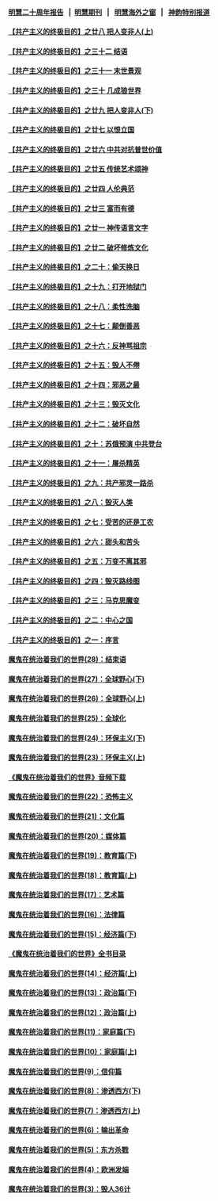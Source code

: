 #### [明慧二十周年报告](https://github.com/gfw-breaker/mh-reports/blob/master/README.md?t=07190253) &nbsp;&nbsp;|&nbsp;&nbsp;[明慧期刊](https://github.com/gfw-breaker/mh-qikan) &nbsp;&nbsp;|&nbsp;&nbsp; [明慧海外之窗](https://github.com/gfw-breaker/mh-news/blob/master/README.md?t=07190253) &nbsp;&nbsp;|&nbsp;&nbsp; [神韵特别报道](https://github.com/gfw-breaker/mh-news/blob/master/shenyun.md?t=07190253) 

#### [【共产主义的终极目的】之廿八 把人变非人(上)](../pages/nsc422/n11340492.md?t=07190253) 

#### [【共产主义的终极目的】之三十二 结语](../pages/nsc422/n11360535.md?t=07190253) 

#### [【共产主义的终极目的】之三十一 末世景观](../pages/nsc422/n11351129.md?t=07190253) 

#### [【共产主义的终极目的】之三十 几成狼世界](../pages/nsc422/n11348280.md?t=07190253) 

#### [【共产主义的终极目的】之廿九 把人变非人(下)](../pages/nsc422/n11344140.md?t=07190253) 

#### [【共产主义的终极目的】之廿七 以恨立国](../pages/nsc422/n11336944.md?t=07190253) 

#### [【共产主义的终极目的】之廿六 中共对抗普世价值](../pages/nsc422/n11324785.md?t=07190253) 

#### [【共产主义的终极目的】之廿五 传统艺术颂神](../pages/nsc422/n11296396.md?t=07190253) 

#### [【共产主义的终极目的】之廿四 人伦典范](../pages/nsc422/n11296397.md?t=07190253) 

#### [【共产主义的终极目的】之廿三 富而有德](../pages/nsc422/n11283598.md?t=07190253) 

#### [【共产主义的终极目的】之廿一 神传语言文字](../pages/nsc422/n11263265.md?t=07190253) 

#### [【共产主义的终极目的】之廿二 破坏修炼文化](../pages/nsc422/n11245728.md?t=07190253) 

#### [【共产主义的终极目的】之二十：偷天换日](../pages/nsc422/n11238846.md?t=07190253) 

#### [【共产主义的终极目的】之十九：打开地狱门](../pages/nsc422/n11206376.md?t=07190253) 

#### [【共产主义的终极目的】之十八：柔性洗脑](../pages/nsc422/n11199994.md?t=07190253) 

#### [【共产主义的终极目的】之十七：颠倒善恶](../pages/nsc422/n11179782.md?t=07190253) 

#### [【共产主义的终极目的】之十六：反神骂祖宗](../pages/nsc422/n11166798.md?t=07190253) 

#### [【共产主义的终极目的】之十五：毁人不倦](../pages/nsc422/n11166792.md?t=07190253) 

#### [【共产主义的终极目的】之十四：邪恶之最](../pages/nsc422/n11150249.md?t=07190253) 

#### [【共产主义的终极目的】之十三：毁灭文化](../pages/nsc422/n11135227.md?t=07190253) 

#### [【共产主义的终极目的】之十二：破坏自然](../pages/nsc422/n11135214.md?t=07190253) 

#### [【共产主义的终极目的】之十：苏俄预演 中共登台](../pages/nsc422/n11118424.md?t=07190253) 

#### [【共产主义的终极目的】之十一：屠杀精英](../pages/nsc422/n11118442.md?t=07190253) 

#### [【共产主义的终极目的】之九：共产邪灵一路杀](../pages/nsc422/n11114139.md?t=07190253) 

#### [【共产主义的终极目的】之八：毁灭人类](../pages/nsc422/n11108503.md?t=07190253) 

#### [【共产主义的终极目的】之七：受苦的还是工农](../pages/nsc422/n11101809.md?t=07190253) 

#### [【共产主义的终极目的】之六：甜头和苦头](../pages/nsc422/n11096971.md?t=07190253) 

#### [【共产主义的终极目的】之五：万变不离其邪](../pages/nsc422/n11091285.md?t=07190253) 

#### [【共产主义的终极目的】之四：毁灭路线图](../pages/nsc422/n11086284.md?t=07190253) 

#### [【共产主义的终极目的】之三：马克思魔变](../pages/nsc422/n11061941.md?t=07190253) 

#### [【共产主义的终极目的】之二：中心之国](../pages/nsc422/n11047728.md?t=07190253) 

#### [【共产主义的终极目的】之一：序言](../pages/nsc422/n11086077.md?t=07190253) 

#### [魔鬼在统治着我们的世界(28)：结束语](../pages/nsc422/n10936246.md?t=07190253) 

#### [魔鬼在统治着我们的世界(27)：全球野心(下)](../pages/nsc422/n10928319.md?t=07190253) 

#### [魔鬼在统治着我们的世界(26)：全球野心(上)](../pages/nsc422/n10900318.md?t=07190253) 

#### [魔鬼在统治着我们的世界(25)：全球化](../pages/nsc422/n10788205.md?t=07190253) 

#### [魔鬼在统治着我们的世界(24)：环保主义(下)](../pages/nsc422/n10695307.md?t=07190253) 

#### [魔鬼在统治着我们的世界(23)：环保主义(上)](../pages/nsc422/n10688613.md?t=07190253) 

#### [《魔鬼在统治着我们的世界》音频下载](../pages/nsc422/n10635553.md?t=07190253) 

#### [魔鬼在统治着我们的世界(22)：恐怖主义](../pages/nsc422/n10614727.md?t=07190253) 

#### [魔鬼在统治着我们的世界(21)：文化篇](../pages/nsc422/n10597706.md?t=07190253) 

#### [魔鬼在统治着我们的世界(20)：媒体篇](../pages/nsc422/n10586579.md?t=07190253) 

#### [魔鬼在统治着我们的世界(19)：教育篇(下)](../pages/nsc422/n10564808.md?t=07190253) 

#### [魔鬼在统治着我们的世界(18)：教育篇(上)](../pages/nsc422/n10526970.md?t=07190253) 

#### [魔鬼在统治着我们的世界(17)：艺术篇](../pages/nsc422/n10499093.md?t=07190253) 

#### [魔鬼在统治着我们的世界(16)：法律篇](../pages/nsc422/n10485969.md?t=07190253) 

#### [魔鬼在统治着我们的世界(15)：经济篇(下)](../pages/nsc422/n10469975.md?t=07190253) 

#### [《魔鬼在统治着我们的世界》全书目录](../pages/nsc422/n10464261.md?t=07190253) 

#### [魔鬼在统治着我们的世界(14)：经济篇(上)](../pages/nsc422/n10457370.md?t=07190253) 

#### [魔鬼在统治着我们的世界(13)：政治篇(下)](../pages/nsc422/n10448270.md?t=07190253) 

#### [魔鬼在统治着我们的世界(12)：政治篇(上)](../pages/nsc422/n10444576.md?t=07190253) 

#### [魔鬼在统治着我们的世界(11)：家庭篇(下)](../pages/nsc422/n10440961.md?t=07190253) 

#### [魔鬼在统治着我们的世界(10)：家庭篇(上)](../pages/nsc422/n10435448.md?t=07190253) 

#### [魔鬼在统治着我们的世界(9)：信仰篇](../pages/nsc422/n10432159.md?t=07190253) 

#### [魔鬼在统治着我们的世界(8)：渗透西方(下)](../pages/nsc422/n10429603.md?t=07190253) 

#### [魔鬼在统治着我们的世界(7)：渗透西方(上)](../pages/nsc422/n10426013.md?t=07190253) 

#### [魔鬼在统治着我们的世界(6)：输出革命](../pages/nsc422/n10421536.md?t=07190253) 

#### [魔鬼在统治着我们的世界(5)：东方杀戮](../pages/nsc422/n10417707.md?t=07190253) 

#### [魔鬼在统治着我们的世界(4)：欧洲发端](../pages/nsc422/n10414890.md?t=07190253) 

#### [魔鬼在统治着我们的世界(3)：毁人36计](../pages/nsc422/n10411583.md?t=07190253) 

